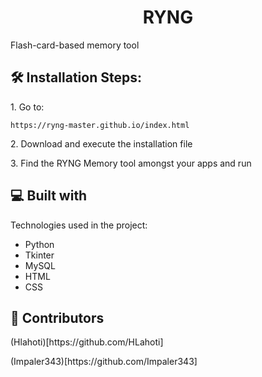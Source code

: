 <h1 align="center" id="title">RYNG</h1>

<p id="description">Flash-card-based memory tool</p>

<h2>🛠️ Installation Steps:</h2>

<p>1. Go to:</p>

```
https://ryng-master.github.io/index.html
```

<p>2. Download and execute the installation file</p>

<p>3. Find the RYNG Memory tool amongst your apps and run</p>

  
  
<h2>💻 Built with</h2>

Technologies used in the project:

*   Python
*   Tkinter
*   MySQL
*   HTML
*   CSS



<h2>👥 Contributors</h2>
<p>(Hlahoti)[https://github.com/HLahoti]</p>
<p>(Impaler343)[https://github.com/Impaler343]</p>
